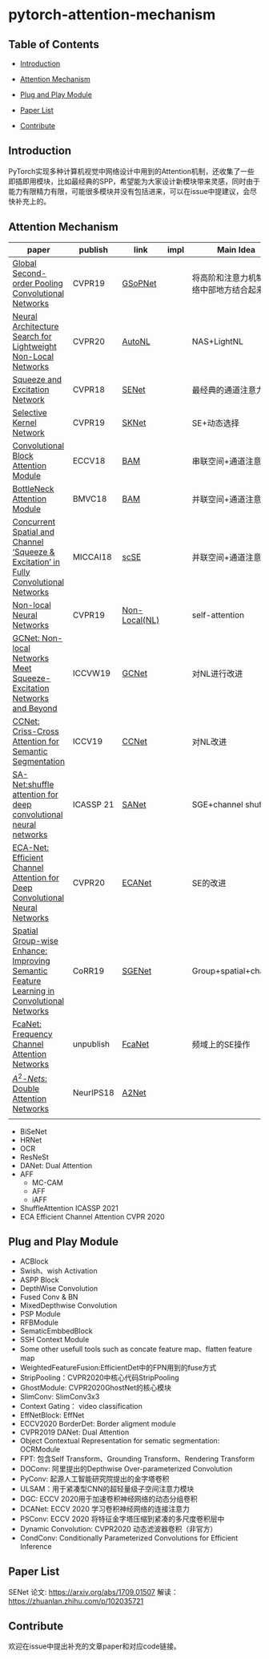 # pytorch-attention-mechanism
## Table of Contents

- [Introduction](#Introduction)
- [Attention Mechanism](#Attention-Mechanism)
- [Plug and Play Module](#Plug-and-Play-Module)

- [Paper List](#Paper-List)
- [Contribute](#Contribute)

## Introduction

PyTorch实现多种计算机视觉中网络设计中用到的Attention机制，还收集了一些即插即用模块，比如最经典的SPP，希望能为大家设计新模块带来灵感，同时由于能力有限精力有限，可能很多模块并没有包括进来，可以在issue中提建议，会尽快补充上的。

## Attention Mechanism

| paper                                                        | publish   | link                                                         | impl | Main Idea                                |
| ------------------------------------------------------------ | --------- | ------------------------------------------------------------ | ---- | ---------------------------------------- |
| [Global Second-order Pooling Convolutional Networks](https://cs.jhu.edu/~alanlab/Pubs20/li2020neural.pdf) | CVPR19    | [GSoPNet](https://github.com/ZilinGao/Global-Second-order-Pooling-Convolutional-Networks) |      | 将高阶和注意力机制在网络中部地方结合起来 |
| [Neural Architecture Search for Lightweight Non-Local Networks](https://cs.jhu.edu/~alanlab/Pubs20/li2020neural.pdf) | CVPR20    | [AutoNL](https://github.com/LiYingwei/AutoNL)                |      | NAS+LightNL                              |
| [Squeeze and Excitation Network](https://arxiv.org/abs/1709.01507) | CVPR18    | [SENet](https://github.com/hujie-frank/SENet)                |      | 最经典的通道注意力                       |
| [Selective Kernel Network](https://arxiv.org/pdf/1903.06586.pdf) | CVPR19    | [SKNet](https://github.com/implus/SKNet)                     |      | SE+动态选择                              |
| [Convolutional Block Attention Module](https://arxiv.org/pdf/1807.06521.pdf) | ECCV18    | [BAM](https://github.com/Jongchan/attention-module)          |      | 串联空间+通道注意力                      |
| [BottleNeck Attention Module](https://arxiv.org/pdf/1807.06514.pdf) | BMVC18    | [BAM](https://github.com/Jongchan/attention-module)          |      | 并联空间+通道注意力                      |
| [Concurrent Spatial and Channel ‘Squeeze & Excitation’ in Fully Convolutional Networks](http://arxiv.org/pdf/1803.02579v2.pdf) | MICCAI18  | [scSE](https://github.com/ai-med/squeeze_and_excitation)     |      | 并联空间+通道注意力                      |
| [Non-local Neural Networks](https://arxiv.org/abs/1711.07971) | CVPR19    | [Non-Local(NL)](https://github.com/AlexHex7/Non-local_pytorch) |      | self-attention                           |
| [GCNet: Non-local Networks Meet Squeeze-Excitation Networks and Beyond](https://arxiv.org/abs/1904.11492) | ICCVW19   | [GCNet](https://github.com/xvjiarui/GCNet)                   |      | 对NL进行改进                             |
| [CCNet: Criss-Cross Attention for Semantic Segmentation](https://arxiv.org/abs/1811.11721) | ICCV19    | [CCNet](https://github.com/speedinghzl/CCNet)                |      | 对NL改进                                 |
| [SA-Net:shuffle attention for deep convolutional neural networks](https://arxiv.org/pdf/2102.00240.pdf) | ICASSP 21 | [SANet](https://github.com/wofmanaf/SA-Net)                  |      | SGE+channel shuffle                      |
| [ECA-Net: Efficient Channel Attention for Deep Convolutional Neural Networks](https://arxiv.org/pdf/1910.03151.pdf) | CVPR20    | [ECANet](https://github.com/BangguWu/ECANet)                 |      | SE的改进                                 |
| [Spatial Group-wise Enhance: Improving Semantic Feature Learning in Convolutional Networks](https://arxiv.org/abs/1905.09646) | CoRR19    | [SGENet](https://github.com/implus/PytorchInsight)           |      | Group+spatial+channel                    |
| [FcaNet: Frequency Channel Attention Networks](https://arxiv.org/pdf/2012.11879.pdf) | unpublish | [FcaNet](https://github.com/cfzd/FcaNet)                     |      | 频域上的SE操作                           |
| [$A^2\text{-}Nets$: Double Attention Networks](https://arxiv.org/abs/1810.11579) | NeurIPS18 | [A2Net](https://github.com/nguyenvo09/Double-Attention-Network) |      |                                          |
|                                                              |           |                                                              |      |                                          |






- BiSeNet
- HRNet
- OCR
- ResNeSt
- DANet: Dual Attention
- AFF
  - MC-CAM
  - AFF
  - iAFF
- ShuffleAttention ICASSP 2021
- ECA Efficient Channel Attention CVPR 2020

## Plug and Play Module

- ACBlock
- Swish、wish Activation
- ASPP Block
- DepthWise Convolution
- Fused Conv & BN
- MixedDepthwise Convolution
- PSP Module
- RFBModule
- SematicEmbbedBlock
- SSH Context Module
- Some other usefull tools such as concate feature map、flatten feature map
- WeightedFeatureFusion:EfficientDet中的FPN用到的fuse方式
- StripPooling：CVPR2020中核心代码StripPooling
- GhostModule: CVPR2020GhostNet的核心模块
- SlimConv: SlimConv3x3 
- Context Gating： video classification
- EffNetBlock: EffNet
- ECCV2020 BorderDet: Border aligment module
- CVPR2019 DANet: Dual Attention
- Object Contextual Representation for sematic segmentation: OCRModule
- FPT: 包含Self Transform、Grounding Transform、Rendering Transform
- DOConv: 阿里提出的Depthwise Over-parameterized Convolution
- PyConv: 起源人工智能研究院提出的金字塔卷积
- ULSAM：用于紧凑型CNN的超轻量级子空间注意力模块
- DGC: ECCV 2020用于加速卷积神经网络的动态分组卷积
- DCANet: ECCV 2020 学习卷积神经网络的连接注意力
- PSConv: ECCV 2020 将特征金字塔压缩到紧凑的多尺度卷积层中
- Dynamic Convolution: CVPR2020 动态滤波器卷积（非官方）
- CondConv: Conditionally Parameterized Convolutions for Efficient Inference

## Paper List

SENet 论文: https://arxiv.org/abs/1709.01507 解读：https://zhuanlan.zhihu.com/p/102035721

## Contribute

欢迎在issue中提出补充的文章paper和对应code链接。